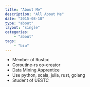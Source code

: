 ```yaml
---
title: "About Me"
description: "All About Me"
date: "2015-08-18"
type: "about"
layout: "single"
categories:
    - "about"
tags:
    - "bio"
---
```



* Member of Rustcc
* Coroutine-rs co-creator
* Data Mining Apprentice
* Use python, scala, julia, rust, golang
* Student of UESTC
